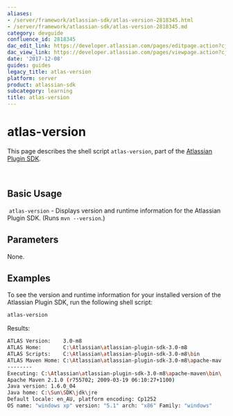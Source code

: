 ```yaml
---
aliases:
- /server/framework/atlassian-sdk/atlas-version-2818345.html
- /server/framework/atlassian-sdk/atlas-version-2818345.md
category: devguide
confluence_id: 2818345
dac_edit_link: https://developer.atlassian.com/pages/editpage.action?cjm=wozere&pageId=2818345
dac_view_link: https://developer.atlassian.com/pages/viewpage.action?cjm=wozere&pageId=2818345
date: '2017-12-08'
guides: guides
legacy_title: atlas-version
platform: server
product: atlassian-sdk
subcategory: learning
title: atlas-version
---
```

# atlas-version

This page describes the shell script `atlas-version`, part of the [Atlassian Plugin SDK](/server/framework/atlassian-sdk/working-with-the-sdk).

 

## Basic Usage

 `atlas-version` - Displays version and runtime information for the Atlassian Plugin SDK. (Runs `mvn --version`.)

## Parameters

None.

## Examples

To see the version and runtime information for your installed version of the Atlassian Plugin SDK, run the following shell script:

``` bash
atlas-version
```

Results:

``` bash
ATLAS Version:    3.0-m8
ATLAS Home:       C:\Atlassian\atlassian-plugin-sdk-3.0-m8
ATLAS Scripts:    C:\Atlassian\atlassian-plugin-sdk-3.0-m8\bin
ATLAS Maven Home: C:\Atlassian\atlassian-plugin-sdk-3.0-m8\apache-mav
--------
Executing: C:\Atlassian\atlassian-plugin-sdk-3.0-m8\apache-maven\bin\
Apache Maven 2.1.0 (r755702; 2009-03-19 06:10:27+1100)
Java version: 1.6.0_04
Java home: C:\Sun\SDK\jdk\jre
Default locale: en_AU, platform encoding: Cp1252
OS name: "windows xp" version: "5.1" arch: "x86" Family: "windows"
```















































































































